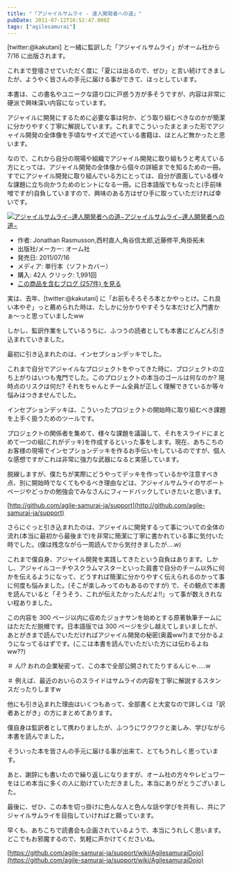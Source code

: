 ```yaml
---
title: "「アジャイルサムライ - 達人開発者への道」"
pubDate: 2011-07-12T16:52:47.000Z
tags: ["agilesamurai"]
---
```


[twitter:@kakutani] と一緒に監訳した「アジャイルサムライ」がオーム社から 7/16 に出版されます。

これまで登壇させていただく度に「夏には出るので、ぜひ」と言い続けてきましたが、ようやく皆さんの手元に届ける事ができて、ほっとしています。

本書は、この書名やユニークな語り口に戸惑う方が多そうですが、内容は非常に硬派で興味深い内容になっています。

アジャイルに開発にするために必要な事は何か、どう取り組むべきなのかが簡潔に分かりやすく丁寧に解説しています。これまでこういったまとまった形でアジャイル開発の全体像を手頃なサイズで述べている書籍は、ほとんど無かったと思います。

なので、これから自分の現場や組織でアジャイル開発に取り組もうと考えている方にとっては、アジャイル開発の全体像から個々の詳細までを知るための一冊。すでにアジャイル開発に取り組んでいる方にとっては、自分が直面している様々な課題に立ち向かうためのヒントになる一冊。に日本語版でもなったと(手前味噌ですが)自負していますので、興味のある方はぜひ手に取っていただければ幸いです。

[![アジャイルサムライ−達人開発者への道−](https://images-fe.ssl-images-amazon.com/images/I/51flKufOVUL._SL160_.jpg)](http://www.amazon.co.jp/exec/obidos/ASIN/4274068560/nawoto07-22/)[アジャイルサムライ−達人開発者への道−](http://www.amazon.co.jp/exec/obidos/ASIN/4274068560/nawoto07-22/)

- 作者: Jonathan Rasmusson,西村直人,角谷信太郎,近藤修平,角掛拓未
- 出版社/メーカー: オーム社
- 発売日: 2011/07/16
- メディア: 単行本（ソフトカバー）
- 購入: 42人 クリック: 1,991回
- [この商品を含むブログ (257件) を見る](http://d.hatena.ne.jp/asin/4274068560/nawoto07-22)

実は、去年、[twitter:@kakutani] に「お前もそろそろ本とかやっとけ。これ良い本やぞ」っと薦められた時は、たしかに分かりやすそうな本だけど入門書かぁ〜っと思っていましたww

しかし、監訳作業をしているうちに、ふつうの読者としても本書にどんどん引き込まれていきました。

最初に引き込まれたのは、インセプションデッキでした。

これまで自分でアジャイルなプロジェクトをやってきた時に、プロジェクトの立ち上がりはいつも鬼門でした。このプロジェクトの本当のゴールは何なのか? 現時点のリスクは何だ? それをちゃんとチーム全員が正しく理解できているか等々悩みはつきませんでした。

インセプションデッキは、こういったプロジェクトの開始時に取り組むべき課題を上手く扱うためのツールです。

プロジェクトの関係者を集めて、様々な課題を議論して、それをスライドにまとめて一つの組(これがデッキ)を作成するといった事をします。現在、あちこちのお客様の現場でインセプションデッキを作るお手伝いをしているのですが、個人な感想ですがこれは非常に強力な武器になると実感しています。

脱線しますが、僕たちが実際にどうやってデッキを作っているかや注意すべき点、別に開始時でなくてもやるべき理由などは、アジャイルサムライのサポートページやどっかの勉強会でみなさんにフィードバックしていきたいと思います。

[http://github.com/agile-samurai-ja/support](http://github.com/agile-samurai-ja/support)

さらにぐっと引き込まれたのは、アジャイルに開発するって事についての全体の流れ(本当に最初から最後まで)を非常に簡潔に丁寧に書かれている事に気付いた時でした。(僕は残念ながら一周読んでから気付きましたが....w)

これまで僕自身、アジャイル開発を実践してきたという自負はあります。しかし、アジャイルコーチやスクラムマスターといった肩書で自分のチーム以外に何かを伝えるようになって、どうすれば簡潔に分かりやすく伝えられるのかって事に何度も悩みました。(そこが楽しみってのもあるのですが) で、その観点で本書を読んでいると「そうそう、これが伝えたかったんだよ!!」って事が数えきれない程ありました。

この内容を 300 ページ以内に収めたジョナサンを始めとする原著執筆チームにはただただ脱帽です。日本語版では 300 ページを少し越えてしまいましたが、あとがきまで読んでいただければアジャイル開発の秘密(奥義ww?)まで分かるようになってるはずです。(ここは本書を読んでいただいた方には伝わるよねww??)

＃ ん!? おれの企業秘密って、この本で全部公開されてたりするんじゃ.....w

＃ 例えば、最近のおいらのスライドはサムライの内容を丁寧に解説するスタンスだったりしますw

他にも引き込まれた理由はいくつもあって、全部書くと大変なので詳しくは「訳者あとがき」の方にまとめてあります。

僕自身は監訳者として携わりましたが、ふつうにワクワクと楽しみ、学びながら本書を読んでました。

そういった本を皆さんの手元に届ける事が出来て、とてもうれしく思っています。

あと、謝辞にも書いたので繰り返しになりますが、オーム社の方々やレビュワーをはじめ本当に多くの人に助けていただきました。本当にありがとうございました。

最後に、ぜひ、この本を切っ掛けに色んな人と色んな話や学びを共有し、共にアジャイルサムライを目指していければと願っています。

早くも、あちこちで読書会も企画されているようで、本当にうれしく思います。どこでもお邪魔するので、気軽に声かけてくださいね。

[https://github.com/agile-samurai-ja/support/wiki/AgilesamuraiDojo](https://github.com/agile-samurai-ja/support/wiki/AgilesamuraiDojo)